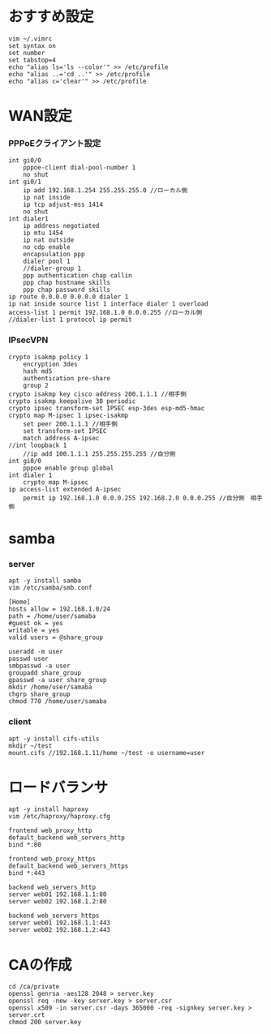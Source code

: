 # おすすめ設定
    vim ~/.vimrc  
    set syntax on  
    set number  
    set tabstop=4
    echo "alias ls='ls --color'" >> /etc/profile
    echo "alias ..='cd ..'" >> /etc/profile
    echo "alias c='clear'" >> /etc/profile
# WAN設定
### PPPoEクライアント設定
    int gi0/0
        pppoe-client dial-pool-number 1
        no shut
    int gi0/1
        ip add 192.168.1.254 255.255.255.0 //ローカル側
        ip nat inside
        ip tcp adjust-mss 1414
        no shut
    int dialer1
        ip address negotiated
        ip mtu 1454
        ip nat outside
        no cdp enable
        encapsulation ppp
        dialer pool 1
        //dialer-group 1
        ppp authentication chap callin
        ppp chap hostname skills
        ppp chap password skills
    ip route 0.0.0.0 0.0.0.0 dialer 1
    ip nat inside source list 1 interface dialer 1 overload
    access-list 1 permit 192.168.1.0 0.0.0.255 //ローカル側
    //dialer-list 1 protocol ip permit
### IPsecVPN
    crypto isakmp policy 1
        encryption 3des
        hash md5
        authentication pre-share
        group 2
    crypto isakmp key cisco address 200.1.1.1 //相手側
    crypto isakmp keepalive 30 periodic
    crypto ipsec transform-set IPSEC esp-3des esp-md5-hmac
    crypto map M-ipsec 1 ipsec-isakmp
        set peer 200.1.1.1 //相手側
        set transform-set IPSEC
        match address A-ipsec
    //int loopback 1
        //ip add 100.1.1.1 255.255.255.255 //自分側
    int gi0/0
        pppoe enable group global
    int dialer 1
        crypto map M-ipsec
    ip access-list extended A-ipsec
        permit ip 192.168.1.0 0.0.0.255 192.168.2.0 0.0.0.255 //自分側　相手側
# samba
### server
    apt -y install samba
    vim /etc/samba/smb.conf
    
    [Home]
    hosts allow = 192.168.1.0/24
    path = /home/user/samaba
    #guest ok = yes
    writable = yes
    valid users = @share_group
    
    useradd -m user
    passwd user
    smbpasswd -a user
    groupadd share_group
    gpasswd -a user share_group
    mkdir /home/user/samaba
    chgrp share_group
    chmod 770 /home/user/samaba
### client
    apt -y install cifs-utils
    mkdir ~/test
    mount.cifs //192.168.1.11/home ~/test -o username=user 
# ロードバランサ
    apt -y install haproxy
    vim /etc/haproxy/haproxy.cfg

    frontend web_proxy_http
    default_backend web_servers_http
    bind *:80

    frontend web_proxy_https
    default_backend web_servers_https
    bind *:443

    backend web_servers_http
    server web01 192.168.1.1:80
    server web02 192.168.1.2:80

    backend web_servers_https
    server web01 192.168.1.1:443
    server web02 192.168.1.2:443 
# CAの作成
    cd /ca/private
    openssl genrsa -aes128 2048 > server.key
    openssl req -new -key server.key > server.csr
    openssl x509 -in server.csr -days 365000 -req -signkey server.key > server.crt
    chmod 200 server.key